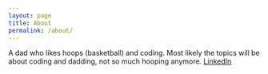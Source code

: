 ```yaml
---
layout: page
title: About
permalink: /about/
---
```


  A dad who likes hoops (basketball) and coding. Most likely the topics will 
  be about coding and dadding, not so much hooping anymore.
  [LinkedIn](https://www.linkedin.com/in/mikeolivieri1/)